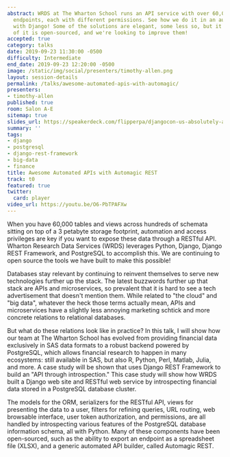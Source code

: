 ```yaml
---
abstract: WRDS at The Wharton School runs an API service with over 60,000 individual
  endpoints, each with different permissions. See how we do it in an automated fashion
  with Django! Some of the solutions are elegant, some less so, but it works. Much
  of it is open-sourced, and we're looking to improve them!
accepted: true
category: talks
date: 2019-09-23 11:30:00 -0500
difficulty: Intermediate
end_date: 2019-09-23 12:20:00 -0500
image: /static/img/social/presenters/timothy-allen.png
layout: session-details
permalink: /talks/awesome-automated-apis-with-automagic/
presenters:
- timothy-allen
published: true
room: Salon A-E
sitemap: true
slides_url: https://speakerdeck.com/flipperpa/djangocon-us-absolutely-awesome-automated-apis
summary: ''
tags:
- django
- postgresql
- django-rest-framework
- big-data
- finance
title: Awesome Automated APIs with Automagic REST
track: t0
featured: true
twitter:
  card: player
video_url: https://youtu.be/O6-PbTPAFXw
---
```


When you have 60,000 tables and views across hundreds of schemata sitting on top of a 3 petabyte storage footprint, automation and access privileges are key if you want to expose these data through a RESTful API. Wharton Research Data Services (WRDS) leverages Python, Django, Django REST Framework, and PostgreSQL to accomplish this. We are continuing to open source the tools we have built to make this possible!

Databases stay relevant by continuing to reinvent themselves to serve new technologies further up the stack. The latest buzzwords further up that stack are APIs and microservices, so prevalent that it is hard to see a tech advertisement that doesn't mention them. While related to "the cloud" and "big data", whatever the heck those terms actually mean, APIs and microservices have a slightly less annoying marketing schtick and more concrete relations to relational databases.

But what do these relations look like in practice? In this talk, I will show how our team at The Wharton School has evolved from providing financial data exclusively in SAS data formats to a robust backend powered by PostgreSQL, which allows financial research to happen in many ecosystems: still available in SAS, but also R, Python, Perl, Matlab, Julia, and more. A case study will be shown that uses Django REST Framework to build an "API through introspection." This case study will show how WRDS built a Django web site and RESTful web service by introspecting financial data stored in a PostgreSQL database cluster.

The models for the ORM, serializers for the RESTful API, views for presenting the data to a user, filters for refining queries, URL routing, web browsable interface, user token authorization, and permissions, are all handled by introspecting various features of the PostgreSQL database information schema, all with Python. Many of these components have been open-sourced, such as the ability to export an endpoint as a spreadsheet file (XLSX), and a generic automated API builder, called Automagic REST.
